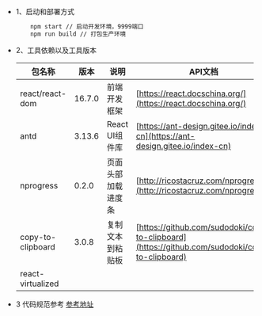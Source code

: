 
- 1、启动和部署方式

	```bash
		npm start // 启动开发环境，9999端口
		npm run build // 打包生产环境
	```
- 2、工具依赖以及工具版本

   包名称 | 版本 | 说明 | API文档
   ------| ----- | ----| ------ 
   react/react-dom | 16.7.0| 前端开发框架| [https://react.docschina.org/](https://react.docschina.org/)
   antd|3.13.6| React UI组件库|[https://ant-design.gitee.io/index-cn](https://ant-design.gitee.io/index-cn)
   nprogress| 0.2.0|页面头部加载进度条|[http://ricostacruz.com/nprogress/](http://ricostacruz.com/nprogress/)
   copy-to-clipboard|3.0.8|复制文本到粘贴板|[https://github.com/sudodoki/copy-to-clipboard](https://github.com/sudodoki/copy-to-clipboard)
   react-virtualized|
 - 3 代码规范参考
   [参考地址](./react.md)